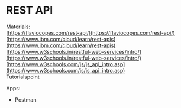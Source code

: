 # REST API

Materials:  
[https://flaviocopes.com/rest-api/](https://flaviocopes.com/rest-api/)  
[https://www.ibm.com/cloud/learn/rest-apis](https://www.ibm.com/cloud/learn/rest-apis)  
[https://www.w3schools.in/restful-web-services/intro/](https://www.w3schools.in/restful-web-services/intro/)  
[https://www.w3schools.com/js/js_api_intro.asp](https://www.w3schools.com/js/js_api_intro.asp)  
Tutorialspoint  

Apps:  
- Postman